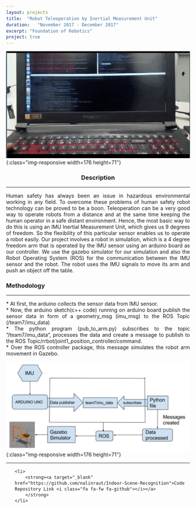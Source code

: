```yaml
---
layout: projects
title:  "Robot Teleoperation by Inertial Measurement Unit"
duration:   "November 2017 - December 2017"
excerpt: "Foundation of Robotics"
project: true
---
```

![image-title-here](/assets/img/imu.gif){:class="img-responsive width=176 height=71"} 

<center><h3>Description</h3></center>
<hr class="star-primary">
<p style="text-align: justify">Human safety has always been an issue in hazardous environmental working in any field. To overcome these problems of human safety robot technology can be proved to be a boon. Teleoperation can be a very good way to operate robots from a distance and at the same time keeping the human operator in a safe distant environment. Hence, the most basic way to do this is using an IMU Inertial Measurement Unit, which gives us 9 degrees of freedom. So the flexibility of this particular sensor enables us to operate a robot easily. Our project involves a robot in simulation, which is a 4 degree  freedom arm that is operated by the IMU sensor using an arduino board as our controller. We use the gazebo simulator for our simulation and also the Robot Operating System (ROS) for the communication between the IMU sensor and the robot. The robot uses the IMU signals to move its arm and push an object off the table.</p>


<h3>Methodology</h3>
<hr class="star-primary">
<p style="text-align: justify">
* At first, the arduino collects the sensor data from IMU sensor.<br/>
* Now, the arduino sketch(c++ code) running on arduino board publish the sensor data in form of a geometry_msg (imu_msg) to the ROS Topic (/team7/imu_data)<br/>
* The python program (pub_to_arm.py) subscribes to the topic “/team7/imu_data”, processes the data and create a message to publish to the ROS Topic/rrbot/joint1_position_controller/command.<br/>
* Over the ROS controller package, this message simulates the robot arm movement in Gazebo.<br/>
</p>


![image-title-here](/assets/img/RBE500_methodology.png){:class="img-responsive width=176 height=71"} 


<hr class="star-primary">
                            
<ul class="list-inline item-details">
                                
    <li>
        <strong><a target="_blank"  href="https://github.com/nalinraut/Indoor-Scene-Recognition">Code Repository Link <i class="fa fa-fw fa-github"></i></a>
        </strong>
    </li>
                                
</ul>
